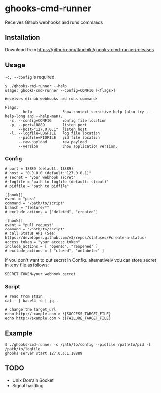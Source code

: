 # ghooks-cmd-runner
Receives Github webhooks and runs commands

## Installation

Download from https://github.com/tkuchiki/ghooks-cmd-runner/releases

## Usage

`-c, --config` is required.

```shell
$ ./ghooks-cmd-runner --help
usage: ghooks-cmd-runner --config=CONFIG [<flags>]

Receives Github webhooks and runs commands

Flags:
      --help              Show context-sensitive help (also try --help-long and --help-man).
  -c, --config=CONFIG     config file location
  -p, --port=18889        listen port
      --host="127.0.0.1"  listen host
  -l, --logfile=LOGFILE   log file location
      --pidfile=PIDFILE   pid file location
      --raw-payload       raw payload
      --version           Show application version.
```

### Config

```
# port = 18889 (default: 18889)
# host = "0.0.0.0 (default: 127.0.0.1)"
# secret = "your webhook secret"
# logfile = "path to logfile (default: stdout)"
# pidfile = "path to pidfile"

[[hook]]
event = "push"
command = "/path/to/script"
branch = "feature/*"
# exclude_actions = ["deleted", "created"]

[[hook]]
event = "pull_request"
command = "/path/to/script"
# call Status API (See: https://developer.github.com/v3/repos/statuses/#create-a-status)
access_token = "your access token"
include_actions = [ "opened", "reopened" ]
# exclude_actions = [ "closed", "unlabeled" ]
```

If you don't want to put secret in Config, alternatively you can store secret in .env file as follows:

```shell
SECRET_TOKEN=your webhook secret
```

### Script

```shell
# read from stdin
cat - | base64 -d | jq .
```

```shell
# change the target_url
echo http://example.com > ${SUCCESS_TARGET_FILE}
echo http://example.com > ${FAILURE_TARGET_FILE}
```

## Example

```shell
$ ./ghooks-cmd-runner -c /path/to/config --pidfile /path/to/pid -l /path/to/logfile
ghooks server start 127.0.0.1:18889
```

## TODO

- Unix Domain Socket
- Signal handling

